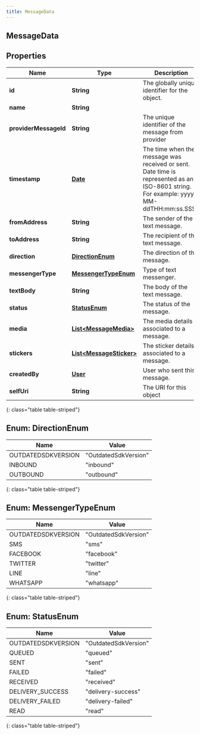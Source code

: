 ```yaml
---
title: MessageData
---
```

## MessageData


## Properties

| Name | Type | Description | Notes |
| ------------ | ------------- | ------------- | ------------- |
| **id** | **String** | The globally unique identifier for the object. |  [optional] |
| **name** | **String** |  |  [optional] |
| **providerMessageId** | **String** | The unique identifier of the message from provider |  [optional] |
| **timestamp** | [**Date**](Date.html) | The time when the message was received or sent. Date time is represented as an ISO-8601 string. For example: yyyy-MM-ddTHH:mm:ss.SSSZ |  |
| **fromAddress** | **String** | The sender of the text message. |  [optional] |
| **toAddress** | **String** | The recipient of the text message. |  [optional] |
| **direction** | [**DirectionEnum**](#DirectionEnum) | The direction of the message. |  [optional] |
| **messengerType** | [**MessengerTypeEnum**](#MessengerTypeEnum) | Type of text messenger. |  [optional] |
| **textBody** | **String** | The body of the text message. |  |
| **status** | [**StatusEnum**](#StatusEnum) | The status of the message. |  |
| **media** | [**List&lt;MessageMedia&gt;**](MessageMedia.html) | The media details associated to a message. |  [optional] |
| **stickers** | [**List&lt;MessageSticker&gt;**](MessageSticker.html) | The sticker details associated to a message. |  [optional] |
| **createdBy** | [**User**](User.html) | User who sent this message. |  [optional] |
| **selfUri** | **String** | The URI for this object |  [optional] |
{: class="table table-striped"}


<a name="DirectionEnum"></a>

## Enum: DirectionEnum

| Name | Value |
| ---- | ----- |
| OUTDATEDSDKVERSION | &quot;OutdatedSdkVersion&quot; |
| INBOUND | &quot;inbound&quot; |
| OUTBOUND | &quot;outbound&quot; |
{: class="table table-striped"}


<a name="MessengerTypeEnum"></a>

## Enum: MessengerTypeEnum

| Name | Value |
| ---- | ----- |
| OUTDATEDSDKVERSION | &quot;OutdatedSdkVersion&quot; |
| SMS | &quot;sms&quot; |
| FACEBOOK | &quot;facebook&quot; |
| TWITTER | &quot;twitter&quot; |
| LINE | &quot;line&quot; |
| WHATSAPP | &quot;whatsapp&quot; |
{: class="table table-striped"}


<a name="StatusEnum"></a>

## Enum: StatusEnum

| Name | Value |
| ---- | ----- |
| OUTDATEDSDKVERSION | &quot;OutdatedSdkVersion&quot; |
| QUEUED | &quot;queued&quot; |
| SENT | &quot;sent&quot; |
| FAILED | &quot;failed&quot; |
| RECEIVED | &quot;received&quot; |
| DELIVERY_SUCCESS | &quot;delivery-success&quot; |
| DELIVERY_FAILED | &quot;delivery-failed&quot; |
| READ | &quot;read&quot; |
{: class="table table-striped"}



